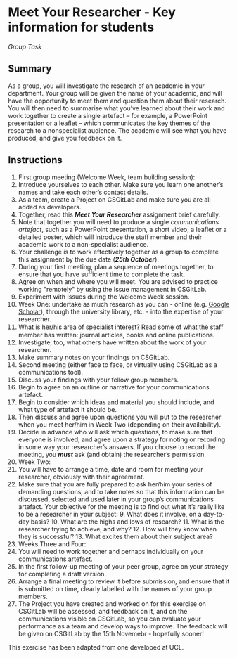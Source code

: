 Meet Your Researcher - Key information for students 
=======

*Group Task*

Summary 
------

As a group, you will investigate the research of an academic in your department. Your group will be given the name of your academic, and will have the opportunity to meet them and question them about their research. 
You will then need to summarise what you’ve learned about their work and work together to create a single artefact – for example, a PowerPoint presentation or a leaflet – which communicates the key themes of the research to a nonspecialist audience. 
The academic will see what you have produced, and give you feedback on it. 

Instructions 
------

1. First group meeting (Welcome Week, team building session): 
  2. Introduce yourselves to each other. Make sure you learn one another’s names and take each other’s contact details. 
  3. As a team, create a Project on CSGitLab and make sure you are all added as developers.
2. Together, read this ***Meet Your Researcher*** assignment brief carefully. 
 3. Note that together you will need to produce a single *communications artefact*, such as a PowerPoint presentation, a short video, a leaflet or a detailed poster, which will introduce the staff member and their academic work to a non-specialist audience. 
 4. Your challenge is to work effectively together as a group to complete this assignment by the due date (***25th October***). 
3. During your first meeting, plan a sequence of meetings together, to ensure that you have sufficient time to complete the task. 
 4. Agree on when and where you will meet.  You are advised to practice working "remotely" by using the Issue management in CSGitLab.  
 5. Experiment with Issues during the Welcome Week session.
4. Week One: undertake as much research as you can - online (e.g. [Google Scholar](http://scholar.google.com)), through the university library, etc. -  into the expertise of your researcher. 
 5. What is her/his area of specialist interest? Read some of what the staﬀ  member has written: journal articles, books and online publications. 
 6. Investigate, too, what others have written about the work of your researcher. 
 7. Make summary notes on your findings on CSGitLab.
5. Second meeting (either face to face, or virtually using CSGitLab as a communications tool). 
 6. Discuss your findings with your fellow group members. 
 7. Begin to agree on an outline or narrative for your communications artefact. 
 8. Begin to consider which ideas and material you should include, and what type of artefact it should be. 
 9. Then discuss and agree upon questions you will put to the researcher when you meet her/him in Week Two (depending on their availability). 
 10. Decide in advance who will ask which questions, to make sure that everyone is involved, and agree upon a strategy for noting or recording in some way your researcher’s answers. If you choose to record the meeting, you ***must*** ask (and obtain) the researcher’s permission. 
6. Week Two: 
 7. You will have to arrange a time, date and room for meeting your researcher, obviously with their agreement. 
 8. Make sure that you are fully prepared to ask her/him your series of demanding questions, and to take notes so that this information can be discussed, selected and used later in your group’s communications artefact. Your objective for the meeting is to find out what it’s really like to be a researcher in your subject: 
    9. What does it involve, on a day-to-day basis? 
    10. What are the highs and lows of research? 
    11. What is the researcher trying to achieve, and why? 
    12. How will they know when they is successful? 
    13. What excites them about their subject area? 
7. Weeks Three and Four: 
 8. You will need to work together and perhaps individually on your communications artefact. 
 9. In the first follow-up meeting of your peer group, agree on your strategy for completing a draft version. 
 10. Arrange a final meeting to review it before submission, and ensure that it is submitted on time, clearly labelled with the names of your group members. 
 11. The Project you have created and worked on for this exercise on CSGitLab will be assessed, and feedback on it, and on the communications visible on CSGitLab, so you can evaluate your performance as a team and develop ways to improve.  The feedback will be given on CSGitLab by the 15th Novemebr - hopefully sooner! 

This exercise has been adapted from one developed at UCL.